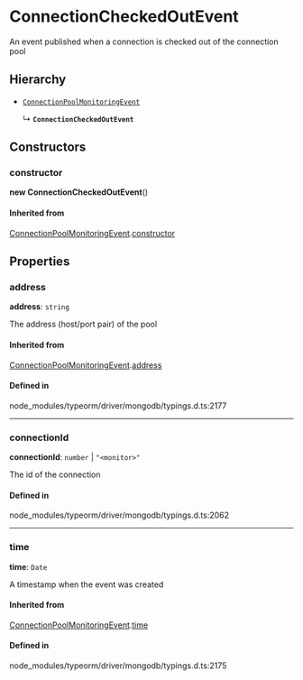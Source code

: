 # ConnectionCheckedOutEvent

An event published when a connection is checked out of the connection pool

## Hierarchy

- [`ConnectionPoolMonitoringEvent`](ConnectionPoolMonitoringEvent.md)

  ↳ **`ConnectionCheckedOutEvent`**

## Constructors

### constructor

**new ConnectionCheckedOutEvent**()

#### Inherited from

[ConnectionPoolMonitoringEvent](ConnectionPoolMonitoringEvent.md).[constructor](ConnectionPoolMonitoringEvent.md#constructor)

## Properties

### address

 **address**: `string`

The address (host/port pair) of the pool

#### Inherited from

[ConnectionPoolMonitoringEvent](ConnectionPoolMonitoringEvent.md).[address](ConnectionPoolMonitoringEvent.md#address)

#### Defined in

node_modules/typeorm/driver/mongodb/typings.d.ts:2177

___

### connectionId

 **connectionId**: `number` \| ``"<monitor>"``

The id of the connection

#### Defined in

node_modules/typeorm/driver/mongodb/typings.d.ts:2062

___

### time

 **time**: `Date`

A timestamp when the event was created

#### Inherited from

[ConnectionPoolMonitoringEvent](ConnectionPoolMonitoringEvent.md).[time](ConnectionPoolMonitoringEvent.md#time)

#### Defined in

node_modules/typeorm/driver/mongodb/typings.d.ts:2175
